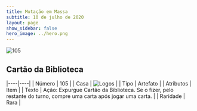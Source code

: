 ```yaml
---
title: Mutação em Massa
subtitle: 10 de julho de 2020
layout: page
show_sidebar: false
hero_image: ../hero.png
---
```


![105](https://cdn.keyforgegame.com/media/card_front/pt/479_105_JMWVQGCR4P37_pt.png)

## Cartão da Biblioteca

|----|----|
| Número | 105 |
| Casa | ![Logos](https://archonarcana.com/images/thumb/c/ce/Logos.png/22px-Logos.png "Logos") |
| Tipo | Artefato |
| Atributos | Item |
| Texto | Ação: Expurgue Cartão da Biblioteca. Se o fizer, pelo restante do turno, compre uma carta após jogar uma carta. |
| Raridade | Rara |
